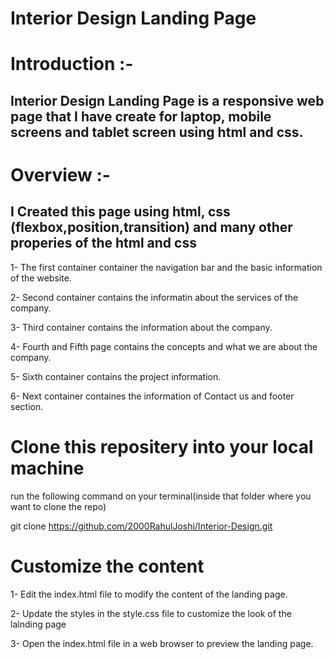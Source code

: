 # Interior Design Landing Page

# Introduction :- 
## Interior Design Landing Page is a responsive web page that I have create for laptop, mobile screens and tablet screen using html and css.

# Overview :-
## I Created this page using html, css (flexbox,position,transition) and many other properies of the html and css

1- The first container container the navigation bar and the basic information of the website.

2- Second container contains the informatin about the services of the company.

3- Third container contains the information about the company.

4- Fourth and Fifth page contains the concepts and what we are about the company.

5- Sixth container contains the project information.

6- Next container containes the information of Contact us and footer section.



# Clone this repositery into your local machine
run the following command on your terminal(inside that folder where you want to clone the repo)

git clone https://github.com/2000RahulJoshi/Interior-Design.git


# Customize the content
1- Edit the index.html file to modify the content of the landing page.

2- Update the styles in the style.css file to customize the look of the lalnding page

3- Open the index.html file in a web browser to preview the landing page.         

